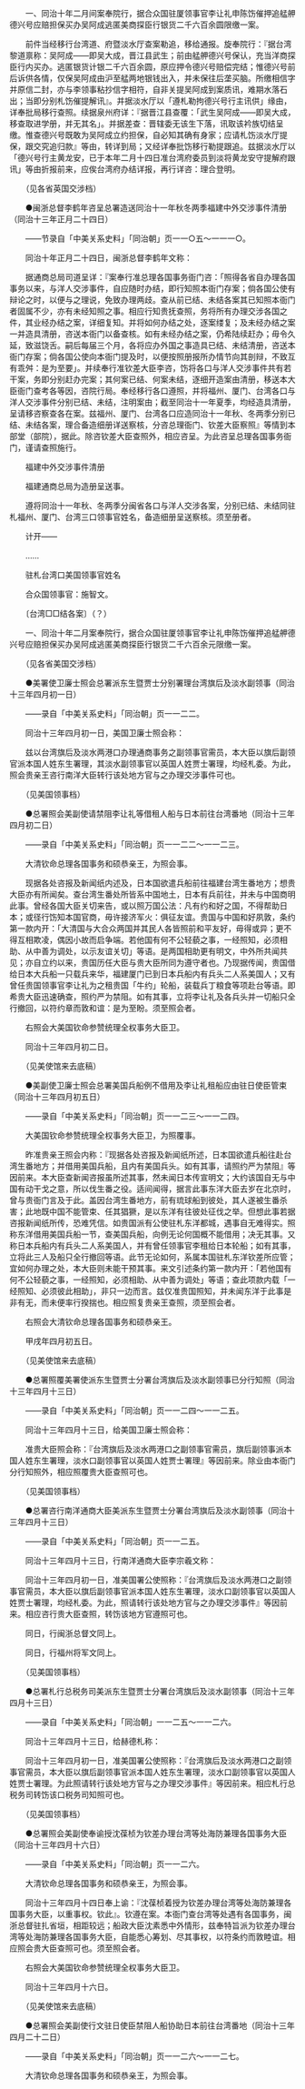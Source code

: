 <!-- { "loadSidebar": true } -->
　　一、同治十年二月间案奉院行，据合众国驻厦领事官李让礼申陈饬催押追艋舺德兴号应赔担保买办吴阿成逃匿美商探臣行银货二千六百余圆限缴一案。

　　前件当经移行台湾道、府暨淡水厅查案勒追，移给通报。旋奉院行：『据台湾黎道禀称：吴阿成——即吴大成，晋江县武生；前由艋舺德兴号保认，充当洋商探臣行内买办。逃匿银货计银二千六百余圆，原应押令德兴号赔偿完结；惟德兴号前后诉供各情，仅保吴阿成由沪至艋两地银钱出入，并未保往后垄买脑。所缴相信字并原信二封，亦与李领事粘抄信字相符，自非关提吴阿成到案质讯，难期水落石出；当即分别札饬催提解讯』。并据淡水厅以「遵札勒拘德兴号行主讯供」缘由，详奉批局移行查照。续据泉州府详：『据晋江县查覆：「武生吴阿成——即吴大成，移查取进学册，并无其名」。并据差查：晋辖委无该生下落，讯取该衿族切结呈缴。惟查德兴号既敢为吴阿成立约担保，自必知其确有身家；应请札饬淡水厅提保，跟交究追归款』等由，转详到局；又经详奉批饬移行勒提跟追。兹据淡水厅以「德兴号行主黄龙安，已于本年二月十四日准台湾府委员到淡将黄龙安守提解府跟讯」等由折报前来，应俟台湾府办结详报，再行详咨：理合登明。

　　（见各省英国交涉档）

　　●闽浙总督李鹤年咨呈总署造送同治十一年秋冬两季福建中外交涉事件清册（同治十三年正月二十四日）

　　——节录自「中美关系史料」「同治朝」页一一○五～一一一○。

　　同治十年正月二十四日，闽浙总督李鹤年文称：

　　据通商总局司道呈详：『案奉行准总理各国事务衙门咨：「照得各省自办理各国事务以来，与洋人交涉事件，自应随时办结，即行知照本衙门存案；倘各国公使有辩论之时，以便与之理说，免致办理两歧。查从前已结、未结各案其已知照本衙门者固属不少，亦有未经知照之事。相应行知贵抚查照，务将所有办理交涉各国之件，其业经办结之案，详细复知。并将如何办结之处，逐案缕复；及未经办结之案一并造具清册，咨送本衙门以备查核。如有未经办结之案，仍希陆续赶办；毋令久延，致滋饶舌。嗣后每届三个月，各将应办外国之事造具已结、未结清册，咨送本衙门存案；倘各国公使向本衙门提及时，以便按照册报所办情节向其剖辩，不致互有乖舛：是为至要」。并续奉行准钦差大臣李咨，饬将各口与洋人交涉事件共有若干案，务即分别赶办完案；其何案已结、何案未结，逐细开造案由清册，移送本大臣衙门查考各等因，咨院行局。奉经移行各口遵照，并将福州、厦门、台湾各口与洋人交涉事件分别已结、未结，注明案由；截至同治十一年夏季，均经造具清册，呈请移咨察查各在案。兹福州、厦门、台湾各口应造同治十一年秋、冬两季分别已结、未结各案，理合备造细册详送察核，分咨总理衙门、钦差大臣察照』等情到本部堂（部院），据此。除咨钦差大臣查照外，相应咨呈。为此咨呈总理各国事务衙门，谨请查照施行。

　　福建中外交涉事件清册

　　福建通商总局为造册呈送事。

　　遵将同治十一年秋、冬两季分闽省各口与洋人交涉各案，分别已结、未结同驻札福州、厦门、台湾三口领事官姓名，备造细册呈送察核。须至册者。

　　计开——

　　……

　　驻札台湾口美国领事官姓名

　　合众国领事官：施智文。

　　〔台湾□□结各案〕（？）

　　一、同治十年二月案奉院行，据合众国驻厦领事官李让礼申陈饬催押追艋舺德兴号应赔担保买办吴阿成逃匿美商探臣行银货二千六百余元限缴一案。

　　（见各省美国交涉档）

　　●美署使卫廉士照会总署派东生暨贾士分别署理台湾旗后及淡水副领事（同治十三年四月初一日）

　　——录自「中美关系史料」「同治朝」页一一二二。

　　同治十三年四月初一日，美国卫廉士照会称：

　　兹以台湾旗后及淡水两港口办理通商事务之副领事官需员，本大臣以旗后副领官派本国人姓东生署理，其淡水副领事官以英国人姓贾士署理，均经札委。为此，照会贵亲王咨行南洋大臣转行该处地方官与之办理交涉事件可也。

　　（见美国领事档）

　　●总署照会美副使请禁阻李让礼等借租人船与日本前往台湾番地（同治十三年四月初二日）

　　——录自「中美关系史料」「同治朝」页一一二二～一一二三。

　　大清钦命总理各国事务和硕恭亲王，为照会事。

　　现据各处咨报及新闻纸内述及，日本国欲遣兵船前往福建台湾生番地方；想贵大臣亦有所闻矣。查台湾生番处所皆系中国地土，日本有兵前往，并未与中国商明此事。曾经各国大臣关切来告，或以照万国公法：凡有约和好之国，不得帮助日本；或径行饬知本国官商，毋许接济军火：俱征友谊。贵国与中国和好夙敦，条约第一款内开：「大清国与大合众两国并其民人各皆照前和平友好，毋得或异；更不得互相欺凌，偶因小故而启争端。若他国有何不公轻藐之事，一经照知，必须相助、从中善为调处，以示友谊关切」等语。是两国相助更有明文，中外所共闻共见；亦自立约以来，贵国历任大臣与贵大臣所同为遵守者也。乃现据传闻，贵国借给日本大兵船一只载兵来华，福建厦门已到日本兵船内有兵头二人系美国人；又有曾任贵国领事官李让礼为之租贵国「牛约」轮船，装载兵丁粮食等项赴台等语。即希贵大臣迅速确查，照约严为禁阻。如有其事，立将李让礼及各兵头并一切船只全行撤回，以符约章而敦和谊：是为至盼。须至照会者。

　　右照会大美国钦命参赞统理全权事务大臣卫。

　　同治十三年四月初二日。

　　（见美使馆来去底稿）

　　●美副使卫廉士照会总署美国兵船例不借用及李让礼租船应由驻日使臣管束（同治十三年四月初五日）

　　——录自「中美关系史料」「同治朝」页一一二三～一一二四。

　　大美国钦命参赞统理全权事务大臣卫，为照覆事。

　　昨准贵亲王照会内称：『现据各处咨报及新闻纸所述，日本国欲遣兵船往赴台湾生番地方；并借用美国兵船，且内有美国兵头。如有其事，请照约严为禁阻』等因前来。本大臣查新闻咨报虽所述其事，然未闻日本传宣明文；大约该国自无与中国有动干戈之意，所以伐生番之役。适间闻得，据言此事东洋大臣去岁在北京时，曾与贵衙门言及于此。盖因台湾生番地方，前有琉球船到彼处，其人遂被生番杀害；此地既中国不能管束、任其猖獗，是以东洋有往彼处征伐之举。但想此事若据咨报新闻纸所传，恐难凭信。如贵国派有公使驻札东洋都城，遇事自无难得实。照称东洋借用美国兵船一节，查美国兵船，向例无论何国概不能借用；决无其事。又称日本兵船内有兵头二人系美国人，并有曾任领事官李租给日本轮船；如有其事，立将此三人及船只全行撤回等语。此节无论如何，系属本国驻札东洋钦差所应管；宜如何办理之处，本大臣则未能干预其事。来文引述条约第一款内开：「若他国有何不公轻藐之事，一经照知，必须相助、从中善为调处」等语；查此项款内载「一经照知、必须彼此相助」，非只一边而言。兹仅准贵国照知，并未闻东洋于此事是非有无，而未便率行揆揣也。相应照复贵亲王查照，须至照会者。

　　右照会大清钦命总理各国事务和硕恭亲王。

　　甲戌年四月初五日。

　　（见美使馆来去底稿）

　　●总署照覆美署使派东生暨贾士分署台湾旗后及淡水副领事已分行知照（同治十三年四月十三日）

　　——录自「中美关系史料」「同治朝」页一一二四～一一二五。

　　同治十三年四月十三日，给美国卫廉士照会称：

　　准贵大臣照会称：『台湾旗后及淡水两港口之副领事官需员，旗后副领事派本国人姓东生署理，淡水口副领事官以英国人姓贾士署理』等因前来。除业由本衙门分行知照外，相应照覆贵大臣查照可也。

　　（见美国领事档）

　　●总署咨行南洋通商大臣美派东生暨贾士分署台湾旗后及淡水副领事（同治十三年四月十三日）

　　——录自「中美关系史料」「同治朝」页一一二五。

　　同治十三年四月十三日，行南洋通商大臣李宗羲文称：

　　同治十三年四月初一日，准美国署公使照称：『台湾旗后及淡水两港口之副领事官需员，本大臣以旗后副领事官派本国人姓东生署理，淡水口副领事官以英国人姓贾士署理，均经札委。为此，照请转行该处地方官与之办理交涉事件』等因前来。相应咨行贵大臣查照，转饬该地方官遵照可也。

　　同日，行闽浙总督文同上。

　　同日，行福州将军文同上。

　　（见美国领事档）

　　●总署札行总税务司美派东生暨贾士分署台湾旗后及淡水副领事（同治十三年四月十三日）

　　——录自「中美关系史料」「同治朝」一一二五～一一二六。

　　同治十三年四月十三日，给赫德札称：

　　同治十三年四月初一日，准美国署公使照称：『台湾旗后及淡水两港口之副领事官需员，本大臣以旗后副领事官派本国人姓东生署理，淡水口副领事官以英国人姓贾士署理。为此照请转行该处地方官与之办理交涉事件』等因前来。相应札行总税务司转饬该口税务司知照可也。

　　（见美国领事档）

　　●总署照会美副使奉谕授沈葆桢为钦差办理台湾等处海防兼理各国事务大臣（同治十三年四月十六日）

　　——录自「中美关系史料」「同治朝」页一一二六。

　　大清钦命总理各国事务和硕恭亲王，为照会事。

　　同治十三年四月十四日奉上谕：『沈葆桢着授为钦差办理台湾等处海防兼理各国事务大臣，以重事权。钦此』。钦遵在案。本衙门查台湾等处遇有各国事务，闽浙总督驻扎省垣，相距较远；船政大臣沈素悉中外情形，兹奉特旨派为钦差办理台湾等处海防兼理各国事务大臣，自能悉心筹划、尽其事权，以符条约而敦睦谊。相应照会贵大臣查照可也。须至照会者。

　　右照会大美国钦命参赞统理全权事务大臣卫。

　　同治十三年四月十六日。

　　（见美使馆来去底稿）

　　●总署照会美副使行文驻日使臣禁阻人船协助日本前往台湾番地（同治十三年四月二十二日）

　　——录自「中美关系史料」「同治朝」页一一二六～一一二七。

　　大清钦命总理各国事务和硕恭亲王，为照会事。

